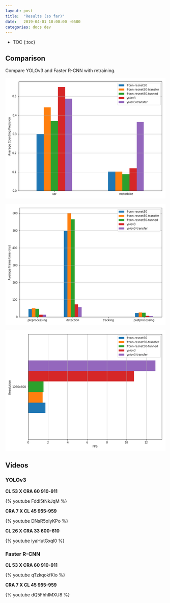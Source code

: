 ```yaml
---
layout: post
title:  "Results (so far)"
date:   2019-04-01 10:00:00 -0500
categories: docs dev
---
```


* TOC
{:toc}

## Comparison
Compare YOLOv3 and Faster R-CNN with retraining.

![Average counting precision](/assets/img/avg_precision.png)

![Average frame time](/assets/img/avg_time.png)

![FPS](/assets/img/fps.png)

## Videos

### YOLOv3

**CL 53 X CRA 60 910-911**

{% youtube Fddi5tNkJqM %}

**CRA 7 X CL 45 955-959**

{% youtube DNsR5oIyKPo %}

**CL 26 X CRA 33 600-610**

{% youtube iyaHutGxql0 %}


### Faster R-CNN

**CL 53 X CRA 60 910-911**

{% youtube qTzkqokfKio %}

**CRA 7 X CL 45 955-959**

{% youtube dQ5FhhIMXU8 %}
